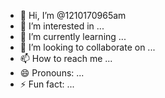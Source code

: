 - 👋 Hi, I’m @1210170965am
- 👀 I’m interested in ...
- 🌱 I’m currently learning ...
- 💞️ I’m looking to collaborate on ...
- 📫 How to reach me ...
- 😄 Pronouns: ...
- ⚡ Fun fact: ...

<!---
1210170965am/1210170965am is a ✨ special ✨ repository because its `README.md` (this file) appears on your GitHub profile.
You can click the Preview link to take a look at your changes.
--->


